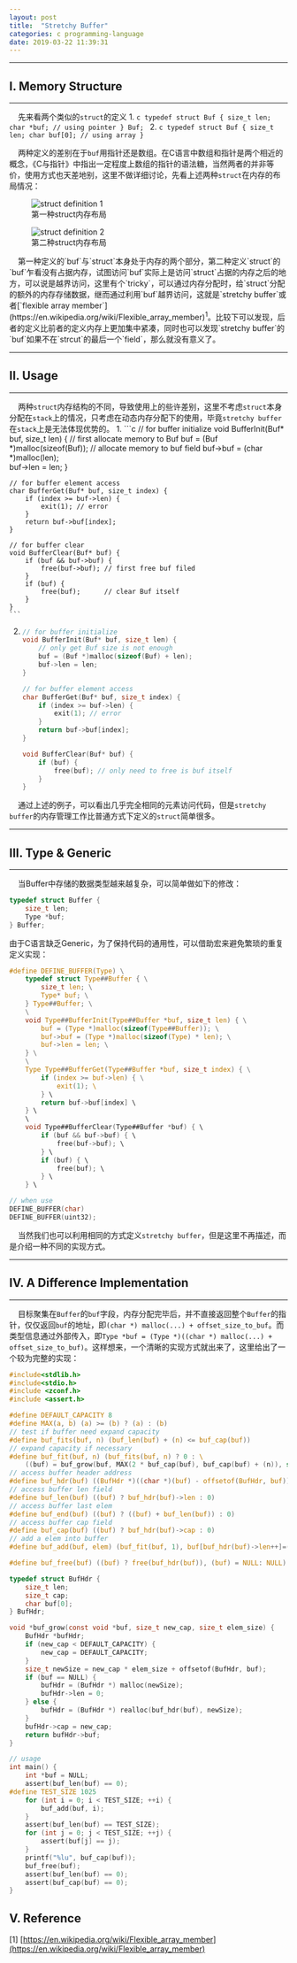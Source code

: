 ```yaml
---
layout: post
title:  "Stretchy Buffer"
categories: c programming-language
date: 2019-03-22 11:39:31
---
```


---

## I. Memory Structure

---

&nbsp;&nbsp;&nbsp;&nbsp;先来看两个类似的`struct`的定义
1. 
    ```c
    typedef struct Buf {
        size_t len;
        char *buf; // using pointer
    } Buf;
    ```
2. 
    ```c
    typedef struct Buf {
        size_t len;
        char buf[0]; // using array
    }
    ```

&nbsp;&nbsp;&nbsp;&nbsp;两种定义的差别在于`buf`用指针还是数组。在C语言中数组和指针是两个相近的概念，《C与指针》中指出一定程度上数组的指针的语法糖，当然两者的并非等价，使用方式也天差地别，这里不做详细讨论，先看上述两种`struct`在内存的布局情况：
<figure class="image">
  <img src="{{site.url}}{{site.baseurl}}/images/struct1.svg" alt="struct definition 1">
  <figcaption>第一种struct内存布局</figcaption>
</figure>
<figure class="image">
  <img src="{{site.url}}{{site.baseurl}}/images/struct2.svg" alt="struct definition 2">
  <figcaption>第二种struct内存布局</figcaption>
</figure>
&nbsp;&nbsp;&nbsp;&nbsp;第一种定义的`buf`与`struct`本身处于内存的两个部分，第二种定义`struct`的`buf`乍看没有占据内存，试图访问`buf`实际上是访问`struct`占据的内存之后的地方，可以说是越界访问，这里有个`tricky`，可以通过内存分配时，给`struct`分配的额外的内存存储数据，继而通过利用`buf`越界访问，这就是`stretchy buffer`或者[`flexible array member`](https://en.wikipedia.org/wiki/Flexible_array_member)<sup>1</sup>。比较下可以发现，后者的定义比前者的定义内存上更加集中紧凑，同时也可以发现`stretchy buffer`的`buf`如果不在`strcut`的最后一个`field`，那么就没有意义了。

---

## II. Usage

---

&nbsp;&nbsp;&nbsp;&nbsp;两种`struct`内存结构的不同，导致使用上的些许差别，这里不考虑`struct`本身分配在`stack`上的情况，只考虑在动态内存分配下的使用，毕竟`stretchy buffer`在`stack`上是无法体现优势的。
1. 
    ```c 
    // for buffer initialize
    void BufferInit(Buf* buf, size_t len) {
        // first allocate memory to Buf
        buf = (Buf *)malloc(sizeof(Buf)); 
        // allocate memory to buf field
        buf->buf = (char *)malloc(len);   
        buf->len = len;
    }

    // for buffer element access
    char BufferGet(Buf* buf, size_t index) {
        if (index >= buf->len) {
            exit(1); // error
        } 
        return buf->buf[index];
    }

    // for buffer clear
    void BufferClear(Buf* buf) {
        if (buf && buf->buf) {
            free(buf->buf); // first free buf filed
        }
        if (buf) {
            free(buf);      // clear Buf itself
        }
    }
    ```
2. 
    ```c 
    // for buffer initialize
    void BufferInit(Buf* buf, size_t len) {
        // only get Buf size is not enough
        buf = (Buf *)malloc(sizeof(Buf) + len); 
        buf->len = len;
    }

    // for buffer element access
    char BufferGet(Buf* buf, size_t index) {
        if (index >= buf->len) {
            exit(1); // error
        } 
        return buf->buf[index];
    }

    void BufferClear(Buf* buf) {
        if (buf) {
            free(buf); // only need to free is buf itself
        }
    }

    ```

&nbsp;&nbsp;&nbsp;&nbsp;通过上述的例子，可以看出几乎完全相同的元素访问代码，但是`stretchy buffer`的内存管理工作比普通方式下定义的`struct`简单很多。


---

## III. Type & Generic

---

&nbsp;&nbsp;&nbsp;&nbsp;当Buffer中存储的数据类型越来越复杂，可以简单做如下的修改：
```c
typedef struct Buffer {
    size_t len;
    Type *buf;
} Buffer;
```
由于C语言缺乏Generic，为了保持代码的通用性，可以借助宏来避免繁琐的重复定义实现：
```c
#define DEFINE_BUFFER(Type) \
    typedef struct Type##Buffer { \
        size_t len; \
        Type* buf; \
    } Type##Buffer; \
    \
    void Type##BufferInit(Type##Buffer *buf, size_t len) { \
        buf = (Type *)malloc(sizeof(Type##Buffer)); \
        buf->buf = (Type *)malloc(sizeof(Type) * len); \
        buf->len = len; \
    } \
    \
    Type Type##BufferGet(Type##Buffer *buf, size_t index) { \
        if (index >= buf->len) { \
            exit(1); \ 
        } \
        return buf->buf[index] \
    } \
    \
    void Type##BufferClear(Type##Buffer *buf) { \
        if (buf && buf->buf) { \
            free(buf->buf); \
        } \
        if (buf) { \
            free(buf); \
        } \
    } \

// when use
DEFINE_BUFFER(char)
DEFINE_BUFFER(uint32);
```
&nbsp;&nbsp;&nbsp;&nbsp;当然我们也可以利用相同的方式定义`stretchy buffer`，但是这里不再描述，而是介绍一种不同的实现方式。

---

## IV. A Difference Implementation

---

&nbsp;&nbsp;&nbsp;&nbsp;目标聚集在`Buffer`的`buf`字段，内存分配完毕后，并不直接返回整个`Buffer`的指针，仅仅返回`buf`的地址，即`(char *) malloc(...) + offset_size_to_buf`。而类型信息通过外部传入，即`Type *buf = (Type *)((char *) malloc(...) + offset_size_to_buf)`。这样想来，一个清晰的实现方式就出来了，这里给出了一个较为完整的实现：

```c
#include<stdlib.h>
#include<stdio.h>
#include <zconf.h>
#include <assert.h>

#define DEFAULT_CAPACITY 8
#define MAX(a, b) (a) >= (b) ? (a) : (b)
// test if buffer need expand capacity
#define buf_fits(buf, n) (buf_len(buf) + (n) <= buf_cap(buf))
// expand capacity if necessary
#define buf_fit(buf, n) (buf_fits(buf, n) ? 0 : \ 
    ((buf) = buf_grow(buf, MAX(2 * buf_cap(buf), buf_cap(buf) + (n)), sizeof(*(buf)))))
// access buffer header address
#define buf_hdr(buf) ((BufHdr *)((char *)(buf) - offsetof(BufHdr, buf)))
// access buffer len field
#define buf_len(buf) ((buf) ? buf_hdr(buf)->len : 0)
// access buffer last elem
#define buf_end(buf) ((buf) ? ((buf) + buf_len(buf)) : 0)
// access buffer cap field
#define buf_cap(buf) ((buf) ? buf_hdr(buf)->cap : 0)
// add a elem into buffer
#define buf_add(buf, elem) (buf_fit(buf, 1), buf[buf_hdr(buf)->len++]=(elem))

#define buf_free(buf) ((buf) ? free(buf_hdr(buf)), (buf) = NULL: NULL)

typedef struct BufHdr {
    size_t len;
    size_t cap;
    char buf[0];
} BufHdr;

void *buf_grow(const void *buf, size_t new_cap, size_t elem_size) {
    BufHdr *bufHdr;
    if (new_cap < DEFAULT_CAPACITY) {
        new_cap = DEFAULT_CAPACITY;
    }
    size_t newSize = new_cap * elem_size + offsetof(BufHdr, buf);
    if (buf == NULL) {
        bufHdr = (BufHdr *) malloc(newSize);
        bufHdr->len = 0;
    } else {
        bufHdr = (BufHdr *) realloc(buf_hdr(buf), newSize);
    }
    bufHdr->cap = new_cap;
    return bufHdr->buf;
}

// usage
int main() {
    int *buf = NULL;
    assert(buf_len(buf) == 0);
#define TEST_SIZE 1025
    for (int i = 0; i < TEST_SIZE; ++i) {
        buf_add(buf, i);
    }
    assert(buf_len(buf) == TEST_SIZE);
    for (int j = 0; j < TEST_SIZE; ++j) {
        assert(buf[j] == j);
    }
    printf("%lu", buf_cap(buf));
    buf_free(buf);
    assert(buf_len(buf) == 0);
    assert(buf_cap(buf) == 0);
}
```

## V. Reference
[1] [https://en.wikipedia.org/wiki/Flexible_array_member](https://en.wikipedia.org/wiki/Flexible_array_member)